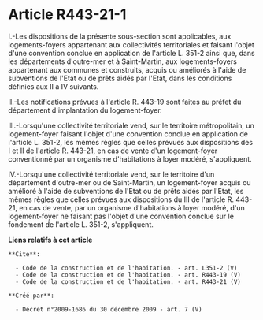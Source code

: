 # Article R443-21-1

I.-Les dispositions de la présente sous-section sont applicables, aux logements-foyers appartenant aux collectivités
territoriales et faisant l'objet d'une convention conclue en application de l'article L. 351-2 ainsi que, dans les
départements d'outre-mer et à Saint-Martin, aux logements-foyers appartenant aux communes et construits, acquis ou améliorés
à l'aide de subventions de l'Etat ou de prêts aidés par l'Etat, dans les conditions définies aux II à IV suivants. 

II.-Les notifications prévues à l'article R. 443-19 sont faites au préfet du département d'implantation du logement-foyer. 

III.-Lorsqu'une collectivité territoriale vend, sur le territoire métropolitain, un logement-foyer faisant l'objet d'une
convention conclue en application de l'article L. 351-2, les mêmes règles que celles prévues aux dispositions des I et II de
l'article R. 443-21, en cas de vente d'un logement-foyer conventionné par un organisme d'habitations à loyer modéré,
s'appliquent. 

IV.-Lorsqu'une collectivité territoriale vend, sur le territoire d'un département d'outre-mer ou de Saint-Martin, un
logement-foyer acquis ou amélioré à l'aide de subventions de l'Etat ou de prêts aidés par l'Etat, les mêmes règles que celles
prévues aux dispositions du III de l'article R. 443-21, en cas de vente, par un organisme d'habitations à loyer modéré, d'un
logement-foyer ne faisant pas l'objet d'une convention conclue sur le fondement de l'article L. 351-2, s'appliquent.

**Liens relatifs à cet article**

	**Cite**:

	  - Code de la construction et de l'habitation. - art. L351-2 (V)
	  - Code de la construction et de l'habitation. - art. R443-19 (V)
	  - Code de la construction et de l'habitation. - art. R443-21 (V)

	**Créé par**:

	  - Décret n°2009-1686 du 30 décembre 2009 - art. 7 (V)
